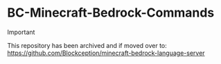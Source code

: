 # BC-Minecraft-Bedrock-Commands

> [!IMPORTANT]
> This repository has been archived and if moved over to: https://github.com/Blockception/minecraft-bedrock-language-server